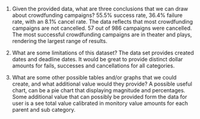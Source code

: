 
1.	Given the provided data, what are three conclusions that we can draw about crowdfunding campaigns?
55.5% success rate, 36.4% failure rate, with an 8.1% cancel rate.  The data reflects that most crowdfunding campaigns are not cancelled. 57 out of 986 campaigns were cancelled.  The most successful crowdfunding campaigns are in theater and plays, rendering the largest range of results.

2.	What are some limitations of this dataset?
The data set provides created dates and deadline dates. It  would be great to provide distinct dollar amounts for fails, successes and cancellations for all categories.

3.	What are some other possible tables and/or graphs that we could create, and what additional value would they provide?
A possible useful chart, can be a pie chart that displaying magnitude and percentages.  Some additional value that can possibly be provided form the data for user is a see total value calibrated in monitory value amounts for each parent and sub category.


